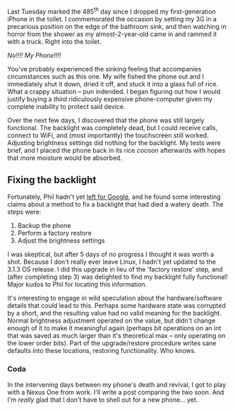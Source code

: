 Last Tuesday marked the 485<sup>th</sup> day since I dropped my first-generation iPhone in the toilet. I commemorated the occasion by setting my 3G in a precarious position on the edge of the bathroom sink, and then watching in horror from the shower as my almost-2-year-old came in and rammed it with a truck. Right into the toilet.

<div class='rightImage'><img src='http://threebrothers.org/brendan/images/cat-toilet.jpg' alt='' title='Credit: http://www.flickr.com/photos/harvardavenue/79221382/' /><br/><em>No!!!! My Phone!!!!</em></div>

You've probably experienced the sinking feeling that accompanies circumstances such as this one. My wife fished the phone out and I immediately shut it down, dried it off, and stuck it into a glass full of rice. What a crappy situation &ndash; pun indended. I began figuring out how I would justify buying a *third* ridiculously expensive phone-computer given my complete inability to protect said device.

Over the next few days, I discovered that the phone was still largely functional. The backlight was completely dead, but I could receive calls, connect to WiFi, and (most importantly) the touchscreen still worked. Adjusting brightness settings did nothing for the backlight. My tests were brief, and I placed the phone back in its rice cocoon afterwards with hopes that more moisture would be absorbed.

## Fixing the backlight

Fortunately, Phil hadn't yet [left for Google](http://thebogles.com/blog/2010/04/joining-google/), and he found some interesting claims about a method to fix a backlight that had died a watery death. The steps were:

 1. Backup the phone
 2. Perform a factory restore
 3. Adjust the brightness settings

I was skeptical, but after 5 days of no progress I thought it was worth a shot. Because I don't really ever leave Linux, I hadn't yet updated to the 3.1.3 OS release. I did this upgrade in lieu of the 'factory restore' step, and (after completing step 3) was delighted to find my backlight fully functional! Major kudos to Phil for locating this information.

It's interesting to engage in wild speculation about the hardware/software details that could lead to this. Perhaps some hardware state was corrupted by a short, and the resulting value had no valid meaning for the backlight. Normal brightness adjustment operated on the value, but didn't change enough of it to make it meaningful again (perhaps bit operations on an int that was saved as much larger than it's theoretical max &ndash; only operating on the lower order bits). Part of the upgrade/restore procedure writes sane defaults into these locations, restoring functionality. Who knows.

### Coda

In the intervening days between my phone's death and revival, I got to play with a Nexus One from work. I'll write a post comparing the two soon. And I'm *really* glad that I don't have to shell out for a new phone... yet.
